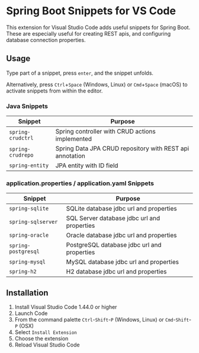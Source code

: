 # Spring Boot Snippets for VS Code

This extension for Visual Studio Code adds useful snippets for Spring Boot.  These are especially useful for creating REST apis, and configuring database connection properties.

## Usage

Type part of a snippet, press `enter`, and the snippet unfolds.

Alternatively, press `Ctrl`+`Space` (Windows, Linux) or `Cmd`+`Space` (macOS) to activate snippets from within the editor.

### Java Snippets

| Snippet                      | Purpose                                                              |
| ---------------------------- | -------------------------------------------------------------------- |
| `spring-crudctrl`            | Spring controller with CRUD actions implemented                      |
| `spring-crudrepo`            | Spring Data JPA CRUD repository with REST api annotation             |
| `spring-entity`              | JPA entity with ID field                                             |

### application.properties / application.yaml Snippets

| Snippet                      | Purpose                                                              |
| ---------------------------- | -------------------------------------------------------------------- |
| `spring-sqlite`              | SQLite database jdbc url and properties                              |
| `spring-sqlserver`           | SQL Server database jdbc url and properties                          |
| `spring-oracle`              | Oracle database jdbc url and properties                              |
| `spring-postgresql`          | PostgreSQL database jdbc url and properties                          |
| `spring-mysql`               | MySQL database jdbc url and properties                               |
| `spring-h2`                  | H2 database jdbc url and properties                                  |

## Installation

1. Install Visual Studio Code 1.44.0 or higher
1. Launch Code
1. From the command palette `Ctrl`-`Shift`-`P` (Windows, Linux) or `Cmd`-`Shift`-`P` (OSX)
1. Select `Install Extension`
1. Choose the extension
1. Reload Visual Studio Code

